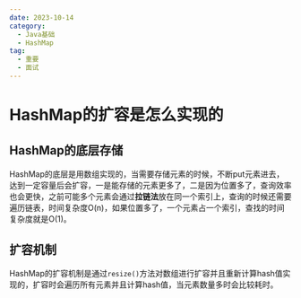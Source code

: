 ```yaml
---
date: 2023-10-14
category:
  - Java基础
  - HashMap
tag:
  - 重要
  - 面试
---
```


# HashMap的扩容是怎么实现的

## HashMap的底层存储

HashMap的底层是用数组实现的，当需要存储元素的时候，不断put元素进去，达到一定容量后会扩容，一是能存储的元素更多了，二是因为位置多了，查询效率也会更快，之前可能多个元素会通过**拉链法**放在同一个索引上，查询的时候还需要遍历链表，时间复杂度O(n)，如果位置多了，一个元素占一个索引，查找的时间复杂度就是O(1)。

## 扩容机制

HashMap的扩容机制是通过``resize()``方法对数组进行扩容并且重新计算hash值实现的，扩容时会遍历所有元素并且计算hash值，当元素数量多时会比较耗时。
